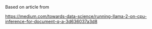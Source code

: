 Based on article from 

https://medium.com/towards-data-science/running-llama-2-on-cpu-inference-for-document-q-a-3d636037a3d8

